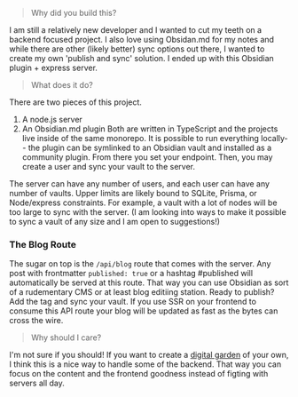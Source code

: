 > Why did you build this?

I am still a relatively new developer and I wanted to cut my teeth on a backend focused project. I also love using Obsidan.md for my notes and while there are other (likely better) sync options out there, I wanted to create my own 'publish and sync' solution. I ended up with this Obsidian plugin + express server.

> What does it do?

There are two pieces of this project.

1. A node.js server
2. An Obsidian.md plugin
   Both are written in TypeScript and the projects live inside of the same monorepo.
   It is possible to run everything locally-- the plugin can be symlinked to an Obsidian vault and installed as a community plugin. From there you set your endpoint. Then, you may create a user and sync your vault to the server.

The server can have any number of users, and each user can have any number of vaults. Upper limits are likely bound to SQLite, Prisma, or Node/express constraints. For example, a vault with a lot of nodes will be too large to sync with the server. (I am looking into ways to make it possible to sync a vault of any size and I am open to suggestions!)

### The Blog Route

The sugar on top is the `/api/blog` route that comes with the server. Any post with frontmatter `published: true` or a hashtag #published will automatically be served at this route. That way you can use Obsidian as sort of a rudementary CMS or at least blog editiing station. Ready to publish? Add the tag and sync your vault. If you use SSR on your frontend to consume this API route your blog will be updated as fast as the bytes can cross the wire.

> Why should I care?

I'm not sure if you should! If you want to create a [digital garden](https://tomcritchlow.com/2019/02/17/building-digital-garden/) of your own, I think this is a nice way to handle some of the backend. That way you can focus on the content and the frontend goodness instead of figting with servers all day.
